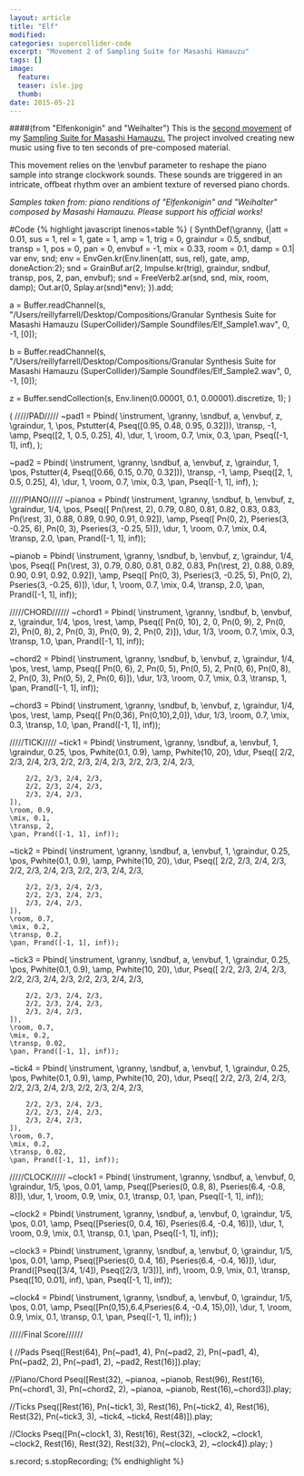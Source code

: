 ```yaml
---
layout: article
title: "Elf"
modified:
categories: supercollider-code
excerpt: "Movement 2 of Sampling Suite for Masashi Hamauzu"
tags: []
image:
  feature:
  teaser: isle.jpg
  thumb:
date: 2015-05-21
---
```

####(from "Elfenkonigin" and "Weihalter")
This is the [second movement](https://soundcloud.com/capybarrage-reilly/elf-from-elfenkonigin-and-weihalter?in=capybarrage-reilly/sets/sampling-suite-for-masashi-1) of my [Sampling Suite for Masashi Hamauzu.](https://soundcloud.com/capybarrage-reilly/sets/sampling-suite-for-masashi-1)  The project involved creating new music using five to ten seconds of pre-composed material.

This movement relies on the \envbuf parameter to reshape the piano sample into strange clockwork sounds.  These sounds are triggered in an intricate, offbeat rhythm over an ambient texture of reversed piano chords.

*Samples taken from: piano renditions of "Elfenkonigin" and "Weihalter" composed by Masashi Hamauzu.  Please support his official works!*


#Code
{% highlight javascript linenos=table %}
(
SynthDef(\granny, {|att = 0.01, sus = 1, rel = 1, gate = 1, amp = 1, trig = 0, graindur = 0.5, sndbuf, transp = 1, pos = 0, pan = 0, envbuf = -1, mix = 0.33, room = 0.1, damp = 0.1|
	var env, snd;
	env = EnvGen.kr(Env.linen(att, sus, rel), gate, amp, doneAction:2);
	snd = GrainBuf.ar(2, Impulse.kr(trig), graindur, sndbuf, transp, pos, 2, pan, envbuf);
	snd = FreeVerb2.ar(snd, snd, mix, room, damp);
	Out.ar(0, Splay.ar(snd)*env);
}).add;

a = Buffer.readChannel(s, "/Users/reillyfarrell/Desktop/Compositions/Granular Synthesis Suite for Masashi Hamauzu (SuperCollider)/Sample Soundfiles/Elf_Sample1.wav", 0, -1, [0]);

b = Buffer.readChannel(s, "/Users/reillyfarrell/Desktop/Compositions/Granular Synthesis Suite for Masashi Hamauzu (SuperCollider)/Sample Soundfiles/Elf_Sample2.wav", 0, -1, [0]);

z = Buffer.sendCollection(s, Env.linen(0.00001, 0.1, 0.00001).discretize, 1);
)

(
/////PAD/////
~pad1 = Pbind(
	\instrument, \granny,
	\sndbuf, a,
	\envbuf, z,
	\graindur, 1,
	\pos, Pstutter(4, Pseq([0.95, 0.48, 0.95, 0.32])),
	\transp, -1,
	\amp, Pseq([2, 1, 0.5, 0.25], 4),
	\dur, 1,
	\room, 0.7,
	\mix, 0.3,
	\pan, Pseq([-1, 1], inf),
);

~pad2 = Pbind(
	\instrument, \granny,
	\sndbuf, a,
	\envbuf, z,
	\graindur, 1,
	\pos, Pstutter(4, Pseq([0.66, 0.15, 0.70, 0.32])),
	\transp, -1,
	\amp, Pseq([2, 1, 0.5, 0.25], 4),
	\dur, 1,
	\room, 0.7,
	\mix, 0.3,
	\pan, Pseq([-1, 1], inf),
);

/////PIANO/////
~pianoa = Pbind(
	\instrument, \granny,
	\sndbuf, b,
	\envbuf, z,
	\graindur, 1/4,
	\pos, Pseq([
		Pn(\rest, 2), 0.79, 0.80, 0.81, 0.82, 0.83, 0.83,
		Pn(\rest, 3), 0.88, 0.89, 0.90, 0.91, 0.92]),
	\amp, Pseq([
		Pn(0, 2), Pseries(3, -0.25, 6),
		Pn(0, 3), Pseries(3, -0.25, 5)]),
	\dur, 1,
	\room, 0.7,
	\mix, 0.4,
	\transp, 2.0,
	\pan, Prand([-1, 1], inf));

~pianob = Pbind(
	\instrument, \granny,
	\sndbuf, b,
	\envbuf, z,
	\graindur, 1/4,
	\pos, Pseq([
		Pn(\rest, 3), 0.79, 0.80, 0.81, 0.82, 0.83,
		Pn(\rest, 2), 0.88, 0.89, 0.90, 0.91, 0.92, 0.92]),
	\amp, Pseq([
		Pn(0, 3), Pseries(3, -0.25, 5),
		Pn(0, 2), Pseries(3, -0.25, 6)]),
	\dur, 1,
	\room, 0.7,
	\mix, 0.4,
	\transp, 2.0,
	\pan, Prand([-1, 1], inf));

/////CHORD//////
~chord1 = Pbind(
	\instrument, \granny,
	\sndbuf, b,
	\envbuf, z,
	\graindur, 1/4,
	\pos, \rest,
	\amp, Pseq([
		Pn(0, 10), 2, 0,
		Pn(0, 9), 2, Pn(0, 2),
		Pn(0, 8), 2, Pn(0, 3),
		Pn(0, 9), 2, Pn(0, 2)]),
	\dur, 1/3,
	\room, 0.7,
	\mix, 0.3,
	\transp, 1.0,
	\pan, Prand([-1, 1], inf));

~chord2 = Pbind(
	\instrument, \granny,
	\sndbuf, b,
	\envbuf, z,
	\graindur, 1/4,
	\pos, \rest,
	\amp, Pseq([
		Pn(0, 6), 2, Pn(0, 5),
		Pn(0, 5), 2, Pn(0, 6),
		Pn(0, 8), 2, Pn(0, 3),
		Pn(0, 5), 2, Pn(0, 6)]),
	\dur, 1/3,
	\room, 0.7,
	\mix, 0.3,
	\transp, 1,
	\pan, Prand([-1, 1], inf));

~chord3 = Pbind(
	\instrument, \granny,
	\sndbuf, b,
	\envbuf, z,
	\graindur, 1/4,
	\pos, \rest,
	\amp, Pseq([
		Pn(0,36),
		Pn(0,10),2,0]),
	\dur, 1/3,
	\room, 0.7,
	\mix, 0.3,
	\transp, 1.0,
	\pan, Prand([-1, 1], inf));


/////TICK/////
~tick1 = Pbind(
	\instrument, \granny,
	\sndbuf, a,
	\envbuf, 1,
	\graindur, 0.25,
	\pos, Pwhite(0.1, 0.9),
	\amp, Pwhite(10, 20),
	\dur, Pseq([
		2/2, 2/3, 2/4, 2/3,
		2/2, 2/3, 2/4, 2/3,
		2/2, 2/3, 2/4, 2/3,

		2/2, 2/3, 2/4, 2/3,
		2/2, 2/3, 2/4, 2/3,
		2/3, 2/4, 2/3,
	]),
	\room, 0.9,
	\mix, 0.1,
	\transp, 2,
	\pan, Prand([-1, 1], inf));

~tick2 = Pbind(
	\instrument, \granny,
	\sndbuf, a,
	\envbuf, 1,
	\graindur, 0.25,
	\pos, Pwhite(0.1, 0.9),
	\amp, Pwhite(10, 20),
	\dur, Pseq([
		2/2, 2/3, 2/4, 2/3,
		2/2, 2/3, 2/4, 2/3,
		2/2, 2/3, 2/4, 2/3,

		2/2, 2/3, 2/4, 2/3,
		2/2, 2/3, 2/4, 2/3,
		2/3, 2/4, 2/3,
	]),
	\room, 0.7,
	\mix, 0.2,
	\transp, 0.2,
	\pan, Prand([-1, 1], inf));

~tick3 = Pbind(
	\instrument, \granny,
	\sndbuf, a,
	\envbuf, 1,
	\graindur, 0.25,
	\pos, Pwhite(0.1, 0.9),
	\amp, Pwhite(10, 20),
	\dur, Pseq([
		2/2, 2/3, 2/4, 2/3,
		2/2, 2/3, 2/4, 2/3,
		2/2, 2/3, 2/4, 2/3,

		2/2, 2/3, 2/4, 2/3,
		2/2, 2/3, 2/4, 2/3,
		2/3, 2/4, 2/3,
	]),
	\room, 0.7,
	\mix, 0.2,
	\transp, 0.02,
	\pan, Prand([-1, 1], inf));

~tick4 = Pbind(
	\instrument, \granny,
	\sndbuf, a,
	\envbuf, 1,
	\graindur, 0.25,
	\pos, Pwhite(0.1, 0.9),
	\amp, Pwhite(10, 20),
	\dur, Pseq([
		2/2, 2/3, 2/4, 2/3,
		2/2, 2/3, 2/4, 2/3,
		2/2, 2/3, 2/4, 2/3,

		2/2, 2/3, 2/4, 2/3,
		2/2, 2/3, 2/4, 2/3,
		2/3, 2/4, 2/3,
	]),
	\room, 0.7,
	\mix, 0.2,
	\transp, 0.02,
	\pan, Prand([-1, 1], inf));

/////CLOCK/////
~clock1 = Pbind(
	\instrument, \granny,
	\sndbuf, a,
	\envbuf, 0,
	\graindur, 1/5,
	\pos, 0.01,
	\amp, Pseq([Pseries(0, 0.8, 8), Pseries(6.4, -0.8, 8)]),
	\dur, 1,
	\room, 0.9,
	\mix, 0.1,
	\transp, 0.1,
	\pan, Pseq([-1, 1], inf));

~clock2 = Pbind(
	\instrument, \granny,
	\sndbuf, a,
	\envbuf, 0,
	\graindur, 1/5,
	\pos, 0.01,
	\amp, Pseq([Pseries(0, 0.4, 16), Pseries(6.4, -0.4, 16)]),
	\dur, 1,
	\room, 0.9,
	\mix, 0.1,
	\transp, 0.1,
	\pan, Pseq([-1, 1], inf));

~clock3 = Pbind(
	\instrument, \granny,
	\sndbuf, a,
	\envbuf, 0,
	\graindur, 1/5,
	\pos, 0.01,
	\amp, Pseq([Pseries(0, 0.4, 16), Pseries(6.4, -0.4, 16)]),
	\dur, Prand([Pseq([3/4, 1/4]), Pseq([2/3, 1/3])], inf),
	\room, 0.9,
	\mix, 0.1,
	\transp, Pseq([10, 0.01], inf),
	\pan, Pseq([-1, 1], inf));

~clock4 = Pbind(
	\instrument, \granny,
	\sndbuf, a,
	\envbuf, 0,
	\graindur, 1/5,
	\pos, 0.01,
	\amp, Pseq([Pn(0,15),6.4,Pseries(6.4, -0.4, 15),0]),
	\dur, 1,
	\room, 0.9,
	\mix, 0.1,
	\transp, 0.1,
	\pan, Pseq([-1, 1], inf));
)

/////Final Score//////

(
//Pads
Pseq([Rest(64), Pn(~pad1, 4), Pn(~pad2, 2), Pn(~pad1, 4), Pn(~pad2, 2), Pn(~pad1, 2), ~pad2, Rest(16)]).play;

//Piano/Chord
Pseq([Rest(32), ~pianoa, ~pianob, Rest(96), Rest(16), Pn(~chord1, 3), Pn(~chord2, 2), ~pianoa, ~pianob, Rest(16),~chord3]).play;

//Ticks
Pseq([Rest(16), Pn(~tick1, 3), Rest(16), Pn(~tick2, 4), Rest(16), Rest(32), Pn(~tick3, 3), ~tick4, ~tick4, Rest(48)]).play;

//Clocks
Pseq([Pn(~clock1, 3), Rest(16), Rest(32), ~clock2, ~clock1, ~clock2, Rest(16), Rest(32), Rest(32), Pn(~clock3, 2), ~clock4]).play;
)

s.record;
s.stopRecording;
{% endhighlight %}
